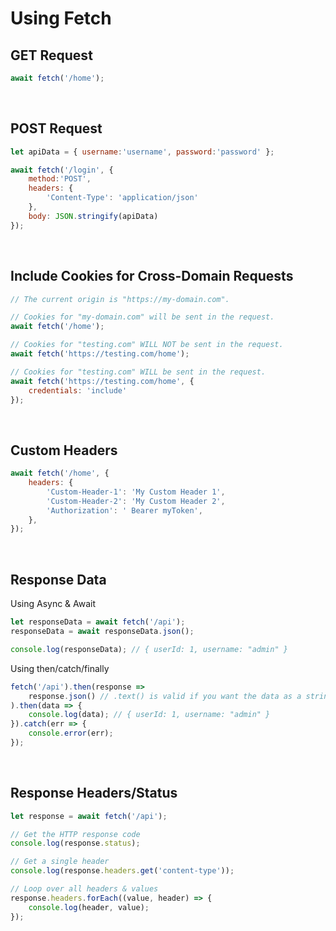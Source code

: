 # Using Fetch

## GET Request
```javascript
await fetch('/home');
```

<br>

## POST Request
```javascript
let apiData = { username:'username', password:'password' };

await fetch('/login', { 
	method:'POST',
	headers: {
		'Content-Type': 'application/json'
	},
	body: JSON.stringify(apiData)
});
```

<br>

## Include Cookies for Cross-Domain Requests
```javascript
// The current origin is "https://my-domain.com".

// Cookies for "my-domain.com" will be sent in the request.
await fetch('/home');

// Cookies for "testing.com" WILL NOT be sent in the request.
await fetch('https://testing.com/home');

// Cookies for "testing.com" WILL be sent in the request.
await fetch('https://testing.com/home', {
	credentials: 'include'
});
```

<br>

## Custom Headers
```javascript
await fetch('/home', {
	headers: {
		'Custom-Header-1': 'My Custom Header 1',
		'Custom-Header-2': 'My Custom Header 2',
		'Authorization': ' Bearer myToken',
	},
});
```

<br>


## Response Data

Using Async & Await
```javascript
let responseData = await fetch('/api');
responseData = await responseData.json();

console.log(responseData); // { userId: 1, username: "admin" }
```

Using then/catch/finally
```javascript
fetch('/api').then(response => 
	response.json()	// .text() is valid if you want the data as a string instead
).then(data => {
	console.log(data); // { userId: 1, username: "admin" }
}).catch(err => {
	console.error(err);
});
```

<br>


## Response Headers/Status
```javascript
let response = await fetch('/api');

// Get the HTTP response code
console.log(response.status);

// Get a single header
console.log(response.headers.get('content-type'));

// Loop over all headers & values
response.headers.forEach((value, header) => {
	console.log(header, value);
});
```
